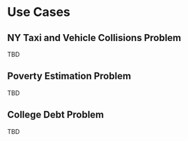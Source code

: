 # Use Cases

## NY Taxi and Vehicle Collisions Problem

TBD

## Poverty Estimation Problem

TBD

## College Debt Problem

TBD

